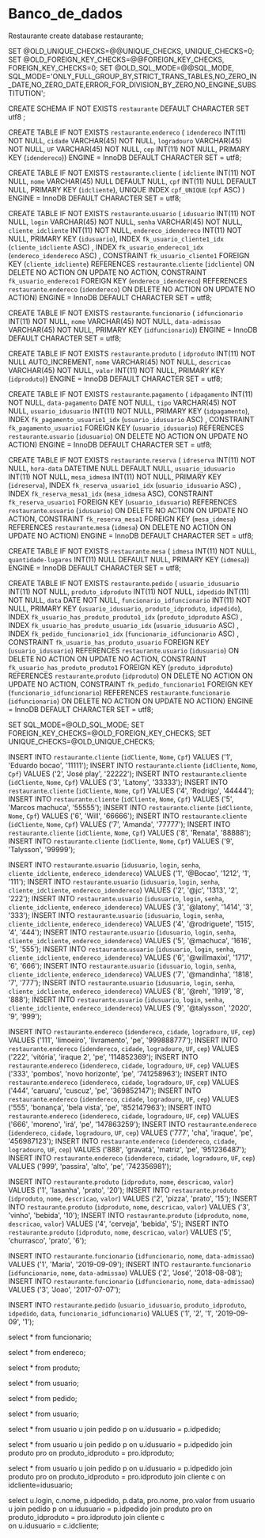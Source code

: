 # Banco_de_dados
Restaurante
create database restaurante;

SET @OLD_UNIQUE_CHECKS=@@UNIQUE_CHECKS, UNIQUE_CHECKS=0;
SET @OLD_FOREIGN_KEY_CHECKS=@@FOREIGN_KEY_CHECKS, FOREIGN_KEY_CHECKS=0;
SET @OLD_SQL_MODE=@@SQL_MODE, SQL_MODE='ONLY_FULL_GROUP_BY,STRICT_TRANS_TABLES,NO_ZERO_IN_DATE,NO_ZERO_DATE,ERROR_FOR_DIVISION_BY_ZERO,NO_ENGINE_SUBSTITUTION';

CREATE SCHEMA IF NOT EXISTS `restaurante` DEFAULT CHARACTER SET utf8 ;

CREATE TABLE IF NOT EXISTS `restaurante`.`endereco` (
  `idendereco` INT(11) NOT NULL,
  `cidade` VARCHAR(45) NOT NULL,
  `logradouro` VARCHAR(45) NOT NULL,
  `UF` VARCHAR(45) NOT NULL,
  `cep` INT(11) NOT NULL,
  PRIMARY KEY (`idendereco`))
ENGINE = InnoDB
DEFAULT CHARACTER SET = utf8;

CREATE TABLE IF NOT EXISTS `restaurante`.`cliente` (
  `idcliente` INT(11) NOT NULL,
  `nome` VARCHAR(45) NULL DEFAULT NULL,
  `cpf` INT(11) NULL DEFAULT NULL,
  PRIMARY KEY (`idcliente`),
  UNIQUE INDEX `cpf_UNIQUE` (`cpf` ASC) )
ENGINE = InnoDB
DEFAULT CHARACTER SET = utf8;

CREATE TABLE IF NOT EXISTS `restaurante`.`usuario` (
  `idusuario` INT(11) NOT NULL,
  `login` VARCHAR(45) NOT NULL,
  `senha` VARCHAR(45) NOT NULL,
  `cliente_idcliente` INT(11) NOT NULL,
  `endereco_idendereco` INT(11) NOT NULL,
  PRIMARY KEY (`idusuario`),
  INDEX `fk_usuario_cliente1_idx` (`cliente_idcliente` ASC) ,
  INDEX `fk_usuario_endereco1_idx` (`endereco_idendereco` ASC) ,
  CONSTRAINT `fk_usuario_cliente1`
    FOREIGN KEY (`cliente_idcliente`)
    REFERENCES `restaurante`.`cliente` (`idcliente`)
    ON DELETE NO ACTION
    ON UPDATE NO ACTION,
  CONSTRAINT `fk_usuario_endereco1`
    FOREIGN KEY (`endereco_idendereco`)
    REFERENCES `restaurante`.`endereco` (`idendereco`)
    ON DELETE NO ACTION
    ON UPDATE NO ACTION)
ENGINE = InnoDB
DEFAULT CHARACTER SET = utf8;

CREATE TABLE IF NOT EXISTS `restaurante`.`funcionario` (
  `idfuncionario` INT(11) NOT NULL,
  `nome` VARCHAR(45) NOT NULL,
  `data-admissao` VARCHAR(45) NOT NULL,
  PRIMARY KEY (`idfuncionario`))
ENGINE = InnoDB
DEFAULT CHARACTER SET = utf8;

CREATE TABLE IF NOT EXISTS `restaurante`.`produto` (
  `idproduto` INT(11) NOT NULL AUTO_INCREMENT,
  `nome` VARCHAR(45) NOT NULL,
  `descricao` VARCHAR(45) NOT NULL,
  `valor` INT(11) NOT NULL,
  PRIMARY KEY (`idproduto`))
ENGINE = InnoDB
DEFAULT CHARACTER SET = utf8;

CREATE TABLE IF NOT EXISTS `restaurante`.`pagamento` (
  `idpagamento` INT(11) NOT NULL,
  `data-pagamento` DATE NOT NULL,
  `tipo` VARCHAR(45) NOT NULL,
  `usuario_idusuario` INT(11) NOT NULL,
  PRIMARY KEY (`idpagamento`),
  INDEX `fk_pagamento_usuario1_idx` (`usuario_idusuario` ASC) ,
  CONSTRAINT `fk_pagamento_usuario1`
    FOREIGN KEY (`usuario_idusuario`)
    REFERENCES `restaurante`.`usuario` (`idusuario`)
    ON DELETE NO ACTION
    ON UPDATE NO ACTION)
ENGINE = InnoDB
DEFAULT CHARACTER SET = utf8;

CREATE TABLE IF NOT EXISTS `restaurante`.`reserva` (
  `idreserva` INT(11) NOT NULL,
  `hora-data` DATETIME NULL DEFAULT NULL,
  `usuario_idusuario` INT(11) NOT NULL,
  `mesa_idmesa` INT(11) NOT NULL,
  PRIMARY KEY (`idreserva`),
  INDEX `fk_reserva_usuario1_idx` (`usuario_idusuario` ASC) ,
  INDEX `fk_reserva_mesa1_idx` (`mesa_idmesa` ASC),
  CONSTRAINT `fk_reserva_usuario1`
    FOREIGN KEY (`usuario_idusuario`)
    REFERENCES `restaurante`.`usuario` (`idusuario`)
    ON DELETE NO ACTION
    ON UPDATE NO ACTION,
  CONSTRAINT `fk_reserva_mesa1`
    FOREIGN KEY (`mesa_idmesa`)
    REFERENCES `restaurante`.`mesa` (`idmesa`)
    ON DELETE NO ACTION
    ON UPDATE NO ACTION)
ENGINE = InnoDB
DEFAULT CHARACTER SET = utf8;

CREATE TABLE IF NOT EXISTS `restaurante`.`mesa` (
  `idmesa` INT(11) NOT NULL,
  `quantidade-lugares` INT(11) NULL DEFAULT NULL,
  PRIMARY KEY (`idmesa`))
ENGINE = InnoDB
DEFAULT CHARACTER SET = utf8;

CREATE TABLE IF NOT EXISTS `restaurante`.`pedido` (
  `usuario_idusuario` INT(11) NOT NULL,
  `produto_idproduto` INT(11) NOT NULL,
  `idpedido` INT(11) NOT NULL,
  `data` DATE NOT NULL,
  `funcionario_idfuncionario` INT(11) NOT NULL,
  PRIMARY KEY (`usuario_idusuario`, `produto_idproduto`, `idpedido`),
  INDEX `fk_usuario_has_produto_produto1_idx` (`produto_idproduto` ASC) ,
  INDEX `fk_usuario_has_produto_usuario_idx` (`usuario_idusuario` ASC) ,
  INDEX `fk_pedido_funcionario1_idx` (`funcionario_idfuncionario` ASC) ,
  CONSTRAINT `fk_usuario_has_produto_usuario`
    FOREIGN KEY (`usuario_idusuario`)
    REFERENCES `restaurante`.`usuario` (`idusuario`)
    ON DELETE NO ACTION
    ON UPDATE NO ACTION,
  CONSTRAINT `fk_usuario_has_produto_produto1`
    FOREIGN KEY (`produto_idproduto`)
    REFERENCES `restaurante`.`produto` (`idproduto`)
    ON DELETE NO ACTION
    ON UPDATE NO ACTION,
  CONSTRAINT `fk_pedido_funcionario1`
    FOREIGN KEY (`funcionario_idfuncionario`)
    REFERENCES `restaurante`.`funcionario` (`idfuncionario`)
    ON DELETE NO ACTION
    ON UPDATE NO ACTION)
ENGINE = InnoDB
DEFAULT CHARACTER SET = utf8;


SET SQL_MODE=@OLD_SQL_MODE;
SET FOREIGN_KEY_CHECKS=@OLD_FOREIGN_KEY_CHECKS;
SET UNIQUE_CHECKS=@OLD_UNIQUE_CHECKS;

INSERT INTO `restaurante`.`cliente` (`idCliente`, `Nome`, `Cpf`) VALUES ('1', 'Eduardo bocao', '11111');
INSERT INTO `restaurante`.`cliente` (`idCliente`, `Nome`, `Cpf`) VALUES ('2', 'José play', '22222');
INSERT INTO `restaurante`.`cliente` (`idCliente`, `Nome`, `Cpf`) VALUES ('3', 'Latony', '33333');
INSERT INTO `restaurante`.`cliente` (`idCliente`, `Nome`, `Cpf`) VALUES ('4', 'Rodrigo', '44444');
INSERT INTO `restaurante`.`cliente` (`idCliente`, `Nome`, `Cpf`) VALUES ('5', 'Marcos machuca', '55555');
INSERT INTO `restaurante`.`cliente` (`idCliente`, `Nome`, `Cpf`) VALUES ('6', 'Will', '66666');
INSERT INTO `restaurante`.`cliente` (`idCliente`, `Nome`, `Cpf`) VALUES ('7', 'Amanda', '77777');
INSERT INTO `restaurante`.`cliente` (`idCliente`, `Nome`, `Cpf`) VALUES ('8', 'Renata', '88888');
INSERT INTO `restaurante`.`cliente` (`idCliente`, `Nome`, `Cpf`) VALUES ('9', 'Talysson', '99999');


INSERT INTO `restaurante`.`usuario` (`idusuario`, `login`, `senha`, `cliente_idcliente`, `endereco_idendereco`) VALUES ('1', '@Bocao', '1212', '1', '111');
INSERT INTO `restaurante`.`usuario` (`idusuario`, `login`, `senha`, `cliente_idcliente`, `endereco_idendereco`) VALUES ('2', '@jc', '1313', '2', '222');
INSERT INTO `restaurante`.`usuario` (`idusuario`, `login`, `senha`, `cliente_idcliente`, `endereco_idendereco`) VALUES ('3', '@latony', '1414', '3', '333');
INSERT INTO `restaurante`.`usuario` (`idusuario`, `login`, `senha`, `cliente_idcliente`, `endereco_idendereco`) VALUES ('4', '@rodriguete', '1515', '4', '444');
INSERT INTO `restaurante`.`usuario` (`idusuario`, `login`, `senha`, `cliente_idcliente`, `endereco_idendereco`) VALUES ('5', '@machuca', '1616', '5', '555');
INSERT INTO `restaurante`.`usuario` (`idusuario`, `login`, `senha`, `cliente_idcliente`, `endereco_idendereco`) VALUES ('6', '@willmaxixi', '1717', '6', '666');
INSERT INTO `restaurante`.`usuario` (`idusuario`, `login`, `senha`, `cliente_idcliente`, `endereco_idendereco`) VALUES ('7', '@mandinha', '1818', '7', '777');
INSERT INTO `restaurante`.`usuario` (`idusuario`, `login`, `senha`, `cliente_idcliente`, `endereco_idendereco`) VALUES ('8', '@reh', '1919', '8', '888');
INSERT INTO `restaurante`.`usuario` (`idusuario`, `login`, `senha`, `cliente_idcliente`, `endereco_idendereco`) VALUES ('9', '@talysson', '2020', '9', '999');


INSERT INTO `restaurante`.`endereco` (`idendereco`, `cidade`, `logradouro`, `UF`, `cep`) VALUES ('111', 'limoeiro', 'livramento', 'pe', '999888777');
INSERT INTO `restaurante`.`endereco` (`idendereco`, `cidade`, `logradouro`, `UF`, `cep`) VALUES ('222', 'vitória', 'iraque 2', 'pe', '114852369');
INSERT INTO `restaurante`.`endereco` (`idendereco`, `cidade`, `logradouro`, `UF`, `cep`) VALUES ('333', 'pombos', 'novo horizonte', 'pe', '741258963');
INSERT INTO `restaurante`.`endereco` (`idendereco`, `cidade`, `logradouro`, `UF`, `cep`) VALUES ('444', 'caruaru', 'cuscuz', 'pe', '369852147');
INSERT INTO `restaurante`.`endereco` (`idendereco`, `cidade`, `logradouro`, `UF`, `cep`) VALUES ('555', 'bonança', 'bela vista', 'pe', '852147963');
INSERT INTO `restaurante`.`endereco` (`idendereco`, `cidade`, `logradouro`, `UF`, `cep`) VALUES ('666', 'moreno', 'irá', 'pe', '147863259');
INSERT INTO `restaurante`.`endereco` (`idendereco`, `cidade`, `logradouro`, `UF`, `cep`) VALUES ('777', 'cha', 'iraque', 'pe', '456987123');
INSERT INTO `restaurante`.`endereco` (`idendereco`, `cidade`, `logradouro`, `UF`, `cep`) VALUES ('888', 'gravatá', 'matriz', 'pe', '951236487');
INSERT INTO `restaurante`.`endereco` (`idendereco`, `cidade`, `logradouro`, `UF`, `cep`) VALUES ('999', 'passira', 'alto', 'pe', '742356981');

INSERT INTO `restaurante`.`produto` (`idproduto`, `nome`, `descricao`, `valor`) VALUES ('1', 'lasanha', 'prato', '20');
INSERT INTO `restaurante`.`produto` (`idproduto`, `nome`, `descricao`, `valor`) VALUES ('2', 'pizza', 'prato', '15');
INSERT INTO `restaurante`.`produto` (`idproduto`, `nome`, `descricao`, `valor`) VALUES ('3', 'vinho', 'bebida', '10');
INSERT INTO `restaurante`.`produto` (`idproduto`, `nome`, `descricao`, `valor`) VALUES ('4', 'cerveja', 'bebida', '5');
INSERT INTO `restaurante`.`produto` (`idproduto`, `nome`, `descricao`, `valor`) VALUES ('5', 'churrasco', 'prato', '6');

INSERT INTO `restaurante`.`funcionario` (`idfuncionario`, `nome`, `data-admissao`) VALUES ('1', 'Maria', '2019-09-09');
INSERT INTO `restaurante`.`funcionario` (`idfuncionario`, `nome`, `data-admissao`) VALUES ('2', 'José', '2018-08-08');
INSERT INTO `restaurante`.`funcionario` (`idfuncionario`, `nome`, `data-admissao`) VALUES ('3', 'Joao', '2017-07-07');

INSERT INTO `restaurante`.`pedido` (`usuario_idusuario`, `produto_idproduto`, `idpedido`, `data`, `funcionario_idfuncionario`) VALUES ('1', '2', '1', '2019-09-09', '1');

select * from funcionario;

select * from endereco;

select * from produto;

select * from usuario;

select * from pedido;

select * from usuario;

select * from usuario u 
join pedido p 
on u.idusuario = p.idpedido;

select * from usuario u 
join pedido p 
on u.idusuario = p.idpedido
join produto pro 
on produto_idproduto = pro.idproduto;

select * from usuario u 
join pedido p 
on u.idusuario = p.idpedido
join produto pro 
on produto_idproduto = pro.idproduto
join cliente c 
on idcliente=idusuario;


select u.login, c.nome, p.idpedido, p.data, pro.nome, pro.valor from usuario u 
join pedido p 
on u.idusuario = p.idpedido
join produto pro 
on produto_idproduto = pro.idproduto
join cliente c  
on u.idusuario = c.idcliente;

